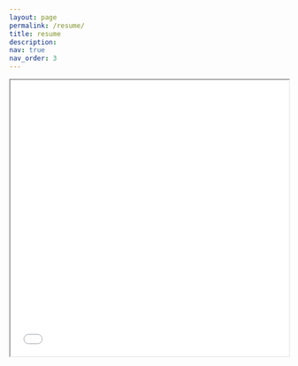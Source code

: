 ```yaml
---
layout: page
permalink: /resume/
title: resume
description: 
nav: true
nav_order: 3
---
```


<iframe src="assets/pdf/Park_Seohyun_Resume.pdf" width="100%" height="500px"></iframe>
